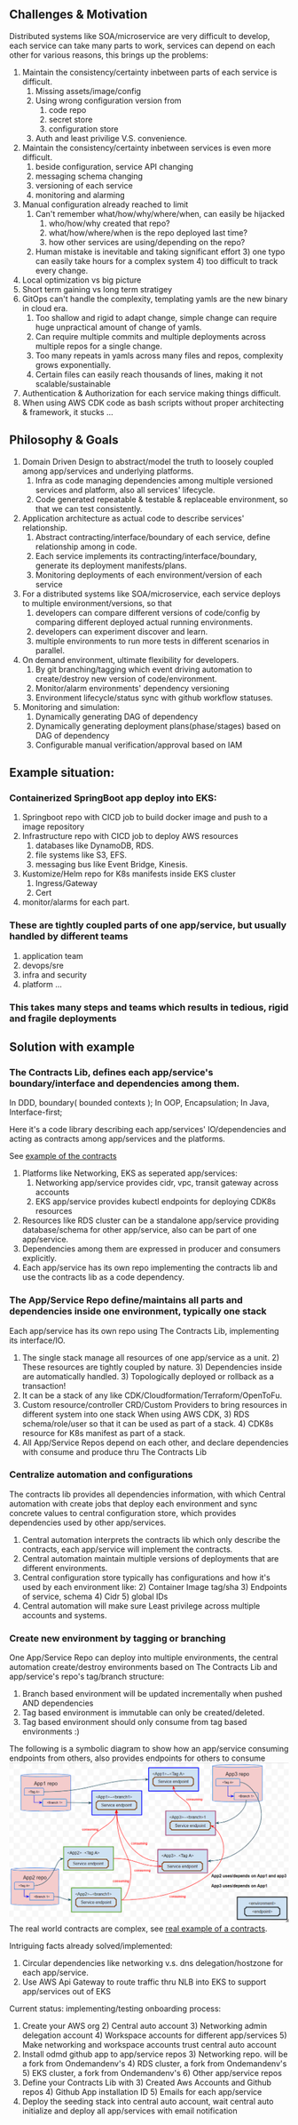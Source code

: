 ## Challenges & Motivation

Distributed systems like SOA/microservice are very difficult to develop, each service can take many parts to work,
services can depend on each other for various reasons, this brings up the problems:

1) Maintain the consistency/certainty inbetween parts of each service is difficult.
    1) Missing assets/image/config
    2) Using wrong configuration version from
        1) code repo
        2) secret store
        3) configuration store
    4) Auth and least privilige V.S. convenience.
2) Maintain the consistency/certainty inbetween services is even more difficult.
    1) beside configuration, service API changing
    2) messaging schema changing
    3) versioning of each service
    4) monitoring and alarming
3) Manual configuration already reached to limit
    1) Can't remember what/how/why/where/when, can easily be hijacked
        1) who/how/why created that repo?
        2) what/how/where/when is the repo deployed last time?
        4) how other services are using/depending on the repo?
    2) Human mistake is inevitable and taking significant effort
        3) one typo can easily take hours for a complex system
        4) too difficult to track every change.
4) Local optimization vs big picture
5) Short term gaining vs long term stratigey
5) GitOps can't handle the complexity, templating yamls are the new binary in cloud era.
    1) Too shallow and rigid to adapt change, simple change can require huge unpractical amount of change of yamls.
    2) Can require multiple commits and multiple deployments across multiple repos for a single change.
    3) Too many repeats in yamls across many files and repos, complexity grows exponentially.
    4) Certain files can easily reach thousands of lines, making it not scalable/sustainable
5) Authentication & Authorization for each service making things difficult.
6) When using AWS CDK code as bash scripts without proper architecting & framework, it stucks ...

## Philosophy & Goals

1) Domain Driven Design to abstract/model the truth to loosely coupled among app/services and underlying platforms.
    1) Infra as code managing dependencies among multiple versioned services and platform, also all services' lifecycle.
    3) Code generated repeatable & testable & replaceable environment, so that we can test consistently.
3) Application architecture as actual code to describe services' relationship.
    1) Abstract contracting/interface/boundary of each service, define relationship among in code.
    2) Each service implements its contracting/interface/boundary, generate its deployment manifests/plans.
    3) Monitoring deployments of each environment/version of each service
5) For a distributed systems like SOA/microservice, each service deploys to multiple environment/versions, so that
    1) developers can compare different versions of code/config by comparing different deployed actual running
       environments.
    2) developers can experiment discover and learn.
    3) multiple environments to run more tests in different scenarios in parallel.
6) On demand environment, ultimate flexibility for developers.
    1) By git branching/tagging which event driving automation to create/destroy new version of code/environment.
    2) Monitor/alarm environments' dependency versioning
    3) Environment lifecycle/status sync with github workflow statuses.
8) Monitoring and simulation:
    1) Dynamically generating DAG of dependency
    2) Dynamically generating deployment plans(phase/stages) based on DAG of dependency
    3) Configurable manual verification/approval based on IAM

## Example situation:

### Containerized SpringBoot app deploy into EKS:

1) Springboot repo with CICD job to build docker image and push to a image repository
2) Infrastructure repo with CICD job to deploy AWS resources
    1) databases like DynamoDB, RDS.
    2) file systems like S3, EFS.
    3) messaging bus like Event Bridge, Kinesis.
3) Kustomize/Helm repo for K8s manifests inside EKS cluster
    1) Ingress/Gateway
    2) Cert
3) monitor/alarms for each part.

### These are tightly coupled parts of one app/service, but usually handled by different teams

1) application team
2) devops/sre
3) infra and security
4) platform ...

### This takes many steps and teams which results in tedious, rigid and fragile deployments

## Solution with example

### The Contracts Lib, defines each app/service's boundary/interface and dependencies among them.

In DDD, boundary( bounded contexts );
In OOP, Encapsulation;
In Java, Interface-first;

Here it's a code library describing each app/services' IO/dependencies and acting as contracts among app/services and
the platforms.

See [example of the contracts](https://github.com/ondemandenv/odmd-build-contracts)

1) Platforms like Networking, EKS as seperated app/services:
    1) Networking app/service provides cidr, vpc, transit gateway across accounts
    2) EKS app/service provides kubectl endpoints for deploying CDK8s resources
2) Resources like RDS cluster can be a standalone app/service providing database/schema for other app/service, also can
   be part of one app/service.
3) Dependencies among them are expressed in producer and consumers explicitly.
4) Each app/service has its own repo implementing the contracts lib and use the contracts lib as a code dependency.

### The App/Service Repo define/maintains all parts and dependencies inside one environment, typically one stack

Each app/service has its own repo using The Contracts Lib, implementing its interface/IO.

1) The single stack manage all resources of one app/service as a unit.
    2) These resources are tightly coupled by nature.
    3) Dependencies inside are automatically handled.
    3) Topologically deployed or rollback as a transaction!
2) It can be a stack of any like CDK/Cloudformation/Terraform/OpenToFu.
3) Custom resource/controller CRD/Custom Providers to bring resources in different system into one stack
   When using AWS CDK,
    3) RDS schema/role/user so that it can be used as part of a stack.
    4) CDK8s resource for K8s manifest as part of a stack.
3) All App/Service Repos depend on each other, and declare dependencies with consume and produce thru The Contracts Lib

### Centralize automation and configurations

The contracts lib provides all dependencies information, with which Central automation with create jobs
that deploy each environment and sync concrete values to central configuration store, which provides dependencies used
by other app/services.

1) Central automation interprets the contracts lib which only describe the contracts, each app/service will implement
   the contracts.
2) Central automation maintain multiple versions of deployments that are different environments.
2) Central configuration store typically has configurations and how it's used by each environment like:
    2) Container Image tag/sha
    3) Endpoints of service, schema
    4) Cidr
    5) global IDs
2) Central automation will make sure Least privilege across multiple accounts and systems.

### Create new environment by tagging or branching

One App/Service Repo can deploy into multiple environments, the central automation create/destroy environments
based on The Contracts Lib and app/service's repo's tag/branch structure:

1) Branch based environment will be updated incrementally when pushed AND dependencies
2) Tag based environment is immutable can only be created/deleted.
3) Tag based environment should only consume from tag based environments :)

The following is a symbolic diagram to show how an app/service consuming endpoints from others, also provides endpoints
for others to consume
![img_1.png](img_1.png)
The real world contracts are complex,
see [ real example of a contracts](https://github.com/ondemandenv/odmd-build-contracts).

Intriguing facts already solved/implemented:

1) Circular dependencies like networking v.s. dns delegation/hostzone for each app/service.
2) Use AWS Api Gateway to route traffic thru NLB into EKS to support app/services out of EKS

Current status: implementing/testing onboarding process:

1) Create your AWS org
    2) Central auto account
    3) Networking admin delegation account
    4) Workspace accounts for different app/services
    5) Make networking and workspace accounts trust central auto account
2) Install odmd github app to app/service repos
    3) Networking repo. will be a fork from Ondemandenv's
    4) RDS cluster, a fork from Ondemandenv's
    5) EKS cluster, a fork from Ondemandenv's
    6) Other app/service repos
2) Define your Contracts Lib with
    3) Created Aws Accounts and Github repos
    4) Github App installation ID
    5) Emails for each app/service
3) Deploy the seeding stack into central auto account, wait central auto initialize and deploy all app/services with
   email notification